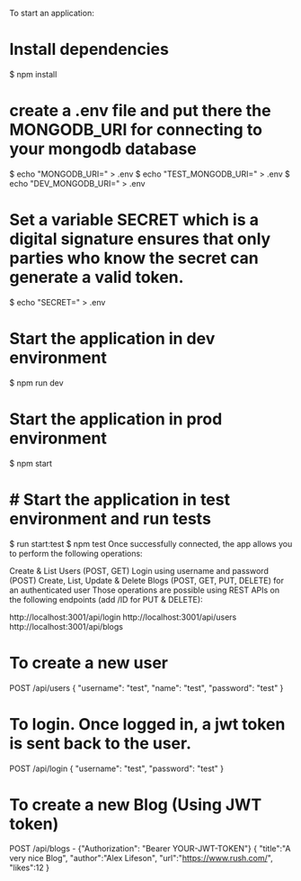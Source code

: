 To start an application:

# Install dependencies

$ npm install

# create a .env file and put there the MONGODB_URI for connecting to your mongodb database

$ echo "MONGODB_URI=<YOUR-MONGODB-URI>" > .env
$ echo "TEST_MONGODB_URI=<YOUR-TEST-MONGODB-URI>" > .env
$ echo "DEV_MONGODB_URI=<YOUR-DEV-MONGODB-URI>" > .env

# Set a variable SECRET which is a digital signature ensures that only parties who know the secret can generate a valid token.

$ echo "SECRET=<secrethere>" > .env

# Start the application in dev environment

$ npm run dev

# Start the application in prod environment

$ npm start

# # Start the application in test environment and run tests

$ run start:test
$ npm test
Once successfully connected, the app allows you to perform the following operations:

Create & List Users (POST, GET)
Login using username and password (POST)
Create, List, Update & Delete Blogs (POST, GET, PUT, DELETE) for an authenticated user
Those operations are possible using REST APIs on the following endpoints (add /ID for PUT & DELETE):

http://localhost:3001/api/login
http://localhost:3001/api/users
http://localhost:3001/api/blogs

# To create a new user

POST /api/users
{
"username": "test",
"name": "test",
"password": "test"
}

# To login. Once logged in, a jwt token is sent back to the user.

POST /api/login
{
"username": "test",
"password": "test"
}

# To create a new Blog (Using JWT token)

POST /api/blogs - {"Authorization": "Bearer YOUR-JWT-TOKEN"}
{
"title":"A very nice Blog",
"author":"Alex Lifeson",
"url":"https://www.rush.com/",
"likes":12
}
